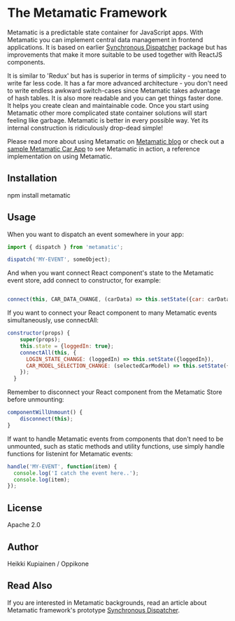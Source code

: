 # The Metamatic Framework 

Metamatic is a predictable state container for JavaScript apps. With Metamatic you can implement central data management in frontend applications.
It is based on earlier [Synchronous Dispatcher](https://www.npmjs.com/package/synchronous-dispatcher) package
but has improvements that make it more suitable to be used together with ReactJS components.

It is similar to 'Redux' but has is superior in terms of simplicity - you need to write far less code. It has a far more advanced architecture -
you don't need to write endless awkward switch-cases since Metamatic takes advantage of hash tables. 
It is also more readable and you can get things faster done. It helps you create clean and maintainable code. Once you start using Metamatic
other more complicated state container solutions will start feeling like garbage. Metamatic is better in every possible way. 
Yet its internal construction is ridiculously drop-dead simple!

Please read more about using Metamatic on [Metamatic blog](http://www.oppikone.fi/blog/introducing-metamate-framework.html)
or check out a [sample Metamatic Car App](https://github.com/develprr/metmatic-car-app) to see Metamatic in action, a reference implementation
on using Metamatic.


## Installation

npm install metamatic

## Usage
When you want to dispatch an event somewhere in your app:

```js
import { dispatch } from 'metamatic';

dispatch('MY-EVENT', someObject);

```

And when you want connect React component's state to the Metamatic event store, add connect to constructor, for example:


```js

connect(this, CAR_DATA_CHANGE, (carData) => this.setState({car: carData));

```

If you want to connect your React component to many Metamatic events simultaneously, 
use connectAll:

```js
constructor(props) {
    super(props);
    this.state = {loggedIn: true};
    connectAll(this, {
      LOGIN_STATE_CHANGE: (loggedIn) => this.setState({loggedIn}),
      CAR_MODEL_SELECTION_CHANGE: (selectedCarModel) => this.setState({selectedCarModel})
    });
  }
```

Remember to disconnect your React component from the Metamatic Store before unmounting:

```js
componentWillUnmount() {
    disconnect(this);
}
```

If want to handle Metamatic events from components that don't need to be unmounted, such as static methods and utility functions,
use simply handle functions for listenint for Metamatic events:

```js
handle('MY-EVENT', function(item) {
  console.log('I catch the event here..');
  console.log(item);
});

```

## License

Apache 2.0

## Author

Heikki Kupiainen / Oppikone

## Read Also

If you are interested in Metamatic backgrounds, read an article about Metamatic framework's prototype [Synchronous Dispatcher]((http://www.oppikone.fi/blog/introducing-synchronous-dispatcher.html)).

